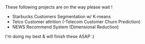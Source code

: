 These following projects are on the way please wait !

- Starbucks Customers Segmentation w/ K-means
- Telco Customer attrition (-Telecom Customer Churn Prediction)
- NEWS Recommend System (Dimensional Reduction)


I'm doing my best & will finish these ASAP  :)
